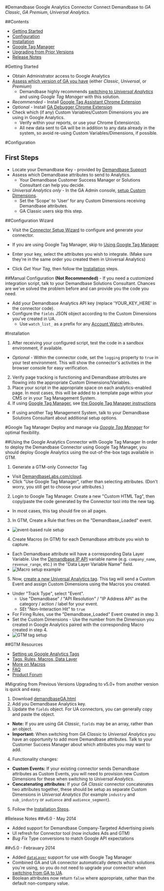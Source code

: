 #Demandbase Google Analytics Connector
Connect Demandbase to *GA Classic*, *GA Premium*, *Universal Analytics*.

##Contents
* [Getting Started](https://github.com/demandbaselabs/demandbaselabs/tree/master/Google_Analytics#before-you-begin)
* [Configuration](https://github.com/demandbaselabs/demandbaselabs/tree/master/Google_Analytics#configuration)
* [Installation](https://github.com/demandbaselabs/demandbaselabs/tree/master/Google_Analytics#installation)
* [Google Tag Manager](https://github.com/demandbaselabs/demandbaselabs/tree/master/Google_Analytics#google-tag-manager)
* [Upgrading from Prior Versions](https://github.com/demandbaselabs/demandbaselabs/tree/master/Google_Analytics#migrating-from-previous-versions)
* [Release Notes](https://github.com/demandbaselabs/demandbaselabs/tree/master/Google_Analytics#release-notes)

#Getting Started
* Obtain Administrator access to Google Analytics
* [Assess which version of GA you have](https://support.google.com/analytics/answer/4457764?hl=en) (either *Classic*, *Universal*, or *Premium*)
  * Demandbase highly recommends [switching to *Universal Analytics*](https://developers.google.com/analytics/devguides/collection/upgrade/) and using *Google Tag Manager* with this solution.
* *Recommended* - Install [Google Tag Assistant Chrome Extension](https://chrome.google.com/webstore/detail/tag-assistant-by-google/kejbdjndbnbjgmefkgdddjlbokphdefk?hl=en)
* *Optional* - Install [GA Debugger Chrome Extension](https://chrome.google.com/webstore/detail/google-analytics-debugger/jnkmfdileelhofjcijamephohjechhna?hl=en)
* Check which (if any) Custom Variables/Custom Dimensions you are using in Google Analytics.
  * Verify within your reports, or use your Chrome Extension(s).
  * All new data sent to GA will be in addition to any data already in the system, so avoid re-using Custom Variables/Dimensions, if possible.

#Configuration
## First Steps
* Locate your Demandbase Key - provided by [Demandbase Support](mailto:support@demandbase.com)
* Assess which Demandbase attributes to send to Analytics.
  * Your Demandbase Customer Success Manager or Solutions Consultant can help you decide.
* *Universal Analytics only* - In the GA Admin console, [setup Custom Dimensions](https://support.google.com/analytics/answer/2709829?hl=en&ref_topic=2709827).
  * Set the 'Scope' to 'User' for any Custom Dimensions receiving Demandbase attributes.
  * GA Classic users skip this step.

##Configuration Wizard
* Visit the [Connector Setup Wizard](http://demandbaselabs.com/cloud/) to configure and generate your connector.
* If you are using Google Tag Manager, skip to [Using Google Tag Manager](https://github.com/demandbaselabs/demandbaselabs/tree/master/Google_Analytics#google-tag-manager)
* Enter your key, select the attributes you wish to integrate.  (Make sure they're in the same order you created them in Universal Analytics)

* Click *Get Your Tag*, then follow the [Installation](https://github.com/demandbaselabs/demandbaselabs/tree/master/Google_Analytics#installation) steps.

##Manual Configuration
**(Not Recommended)** - If you need a customized integration script, talk to your Demandbase Solutions Consultant.  Chances are we've solved the problem before and can provide you the code you need.
* Add your Demandbase Analytics API key (replace 'YOUR_KEY_HERE' in the connector code).
* Configure the `fields` JSON object according to the Custom Dimensions you've created in UA.
  * Use `watch_list_` as a prefix for any [Account Watch](http://demandbaselabs.com/docs/wiki/index.php?title=Account_Watch) attributes.

#Installation
1. After receiving your configured script, test the code in a sandbox environment, if available.
  * *Optional* - Within the connector code, set the `logging` property to `true` in your test environment.  This will show the connector's activities in the browser console for easy verification.
2. Verify page tracking is functioning and Demandbase attributes are flowing into the appropriate Custom Dimensions/Variables.
3. Place your script in the appropriate space on each analytics-enabled page.  In most cases, this will be added to a template page within your CMS or in your Tag Management System.
4. If using [Google Tag Manager](https://www.google.com/tagmanager/), see [the Google Tag Manager instructions](https://github.com/demandbaselabs/demandbaselabs/tree/master/Google_Analytics#google-tag-manager)
  * If using another Tag Management System, talk to your Demandbase Solutions Consultant about additional setup options.

#Google Tag Manager
Deploy and manage via [*Google Tag Manager*](https://www.google.com/tagmanager/) for optimal flexibility.

##Using the Google Analytics Connector with Google Tag Manager
In order to deploy the Demandbase Connector using Google Tag Manager, you should deploy Google Analytics using the out-of-the-box tags available in GTM.

1. Generate a GTM-only Connector Tag
  * Visit [DemandbaseLabs.com/cloud](http://demandbaselabs.com/cloud/).
  * Click "Use Google Tag Manager", rather than selecting attributes. (Don't worry, you still get to choose your attributes.)
2. Login to Google Tag Manager.  Create a new "Custom HTML Tag", then copy/paste the code generated by the Connector tool into the new tag.
  * In most cases, this tag should fire on all pages.
3. In GTM, Create a Rule that fires on the "Demandbase_Loaded" event.
  * <img src="https://www.evernote.com/shard/s100/sh/bcb963f6-62ab-420b-99b0-f4a29253c13a/81ebc0cede3b01e9a61df1bcc88930be/deep/0/Screenshot%205/16/14,%209:58%20AM.jpg" alt="event-based rule setup" />
4. Create Macros (in GTM) for each Demandbase attribute you wish to capture.
  * Each Demandbase attribute will have a corresponding Data Layer Variable.  Use the [Demandbase IP API](http://demandbaselabs.com/docs/wiki/index.php?title=Demandbase_API_Documentation#IP_Address_API) variable name (e.g. `company_name`, `revenue_range`, etc.) in the "Data Layer Variable Name" field.
  * <img src="https://www.evernote.com/shard/s100/sh/278d9b6e-9b08-461f-b2e5-1e1239c557fc/de2cc954748566c624dd2e806b2496ca/deep/0/Screenshot%205/14/14,%2010:56%20AM.jpg" alt="Macro setup example"/>
5. Now, [create a *new* Universal Analytics tag](https://support.google.com/tagmanager/answer/3281379?hl=en).   This tag will send a Custom Event and assign Custom Dimensions using the Macros you created.
  * Under "Track Type", select "Event".
    * Use "Demandbase" / "API Resolution" / "IP Address API" as the category / action / label for your event.
    * SEt "Non-Interaction Hit" to `true`
  * For Firing Rules, use the "Demandbase_Loaded" Event created in step 3.
  * Set the Custom Dimensions - Use the number from the Dimension you created in Google Analytics paired with the corresponding Macro created in step 4.
  * <img src="https://www.evernote.com/shard/s100/sh/e321d290-afef-4a41-b327-97a8b39fca8f/ebf52febf2f29032ee8d345490a3814e/deep/0/Screenshot%205/5/14,%201:29%20PM.jpg" alt="GTM tag setup" />

##GTM Resources

* [Setting up Google Analytics Tags](https://support.google.com/tagmanager/answer/3281379?hl=en)
* [Tags, Rules, Macros, Data Layer](https://support.google.com/tagmanager/answer/3284009?hl=en)
* [More on Macros](https://support.google.com/tagmanager/answer/2644341?hl=en)
* [FAQ](https://www.google.com/tagmanager/faq.html)
* [Product Forum](https://productforums.google.com/forum/#!forum/tag-manager)

#Migrating from Previous Versions
Upgrading to v5.0+ from another version is quick and easy.

1. Download [demandbaseGA.html](https://github.com/demandbaselabs/demandbaselabs/blob/master/Google_Analytics/demandbaseGA.html)
2. Add you Demandbase Analytics key.
3. Update the `fields` object.  For UA connectors, you can generally copy and paste the object.
  * **Note:** If you are using *GA Classic*, `fields` may be an array, rather than an object.
  * **Important:** When switching from *GA Classic* to *Universal Analytics* you have an opportunity to add more Demandbase attributes.  Talk to your Customer Success Manager about which attributes you may want to add.
4. Functionality changes:
  * **Custom Events:** If your existing connector sends Demandbase attributes as Custom Events, you will need to provision new Custom Dimensions for these when switching to *Universal Analytics*.
  * **Concatenating attributes:** If your *GA Classic* connector concatenates two attributes together, these should be setup as separate Custom Dimensions in *Universal Analytics* (for example `industry` and `sub_industry` or `audience` and `audience_segment`).
5. Follow the [Installation Steps](https://github.com/demandbaselabs/demandbaselabs/tree/master/Google_Analytics#installation).

#Release Notes
##v6.0 - May 2014
* Added support for Demandbase Company-Targeted Advertising pixels
* UI refresh for Connector tool (now includes Ads and GTM)
* *Bug Fix* Type conversions to match Google API expectations

##v5.0 - Febrauary 2014
* Added [`dataLayer`](https://developers.google.com/tag-manager/android/reference/com/google/tagmanager/DataLayer) support for use with Google Tag Manager
* Combined GA and UA connector automatically detects which solutions you're using, so you do not need to upgrade your connector when [switching from GA to UA](https://developers.google.com/analytics/devguides/collection/upgrade/).
* Boolean attributes now return `false` where appropriate, rather than the default non-company value.

